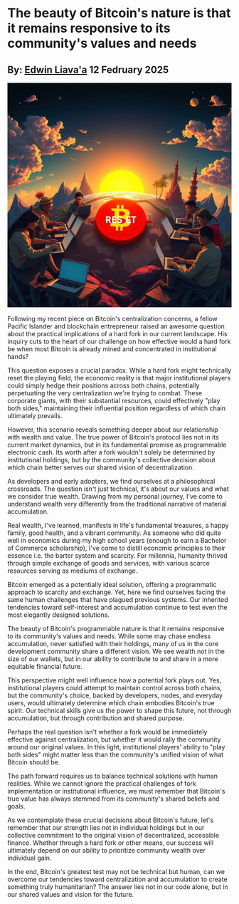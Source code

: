 # The beauty of Bitcoin's nature is that it remains responsive to its community's values and needs
## By: [Edwin Liava'a](https://github.com/EdwinLiavaa) 12 Fedruary 2025

<p align="center">
 <img width="1000" src="https://github.com/EdwinLiavaa/liavaa.space/blob/main/blog/20250212/pic.png">
</p>

Following my recent piece on Bitcoin's centralization concerns, a fellow Pacific Islander and blockchain entrepreneur raised an awesome question about the practical implications of a hard fork in our current landscape. His inquiry cuts to the heart of our challenge on how effective would a hard fork be when most Bitcoin is already mined and concentrated in institutional hands?

This question exposes a crucial paradox. While a hard fork might technically reset the playing field, the economic reality is that major institutional players could simply hedge their positions across both chains, potentially perpetuating the very centralization we're trying to combat. These corporate giants, with their substantial resources, could effectively "play both sides," maintaining their influential position regardless of which chain ultimately prevails.

However, this scenario reveals something deeper about our relationship with wealth and value. The true power of Bitcoin's protocol lies not in its current market dynamics, but in its fundamental promise as programmable electronic cash. Its worth after a fork wouldn't solely be determined by institutional holdings, but by the community's collective decision about which chain better serves our shared vision of decentralization.

As developers and early adopters, we find ourselves at a philosophical crossroads. The question isn't just technical, it's about our values and what we consider true wealth. Drawing from my personal journey, I've come to understand wealth very differently from the traditional narrative of material accumulation.

Real wealth, I've learned, manifests in life's fundamental treasures, a happy family, good health, and a vibrant community. As someone who did quite well in economics during my high school years (enough to earn a Bachelor of Commerce scholarship), I've come to distill economic principles to their essence i.e. the barter system and scarcity. For millennia, humanity thrived through simple exchange of goods and services, with various scarce resources serving as mediums of exchange.

Bitcoin emerged as a potentially ideal solution, offering a programmatic approach to scarcity and exchange. Yet, here we find ourselves facing the same human challenges that have plagued previous systems. Our inherited tendencies toward self-interest and accumulation continue to test even the most elegantly designed solutions.

The beauty of Bitcoin's programmable nature is that it remains responsive to its community's values and needs. While some may chase endless accumulation, never satisfied with their holdings, many of us in the core development community share a different vision. We see wealth not in the size of our wallets, but in our ability to contribute to and share in a more equitable financial future.

This perspective might well influence how a potential fork plays out. Yes, institutional players could attempt to maintain control across both chains, but the community's choice, backed by developers, nodes, and everyday users, would ultimately determine which chain embodies Bitcoin's true spirit. Our technical skills give us the power to shape this future, not through accumulation, but through contribution and shared purpose.

Perhaps the real question isn't whether a fork would be immediately effective against centralization, but whether it would rally the community around our original values. In this light, institutional players' ability to "play both sides" might matter less than the community's unified vision of what Bitcoin should be.

The path forward requires us to balance technical solutions with human realities. While we cannot ignore the practical challenges of fork implementation or institutional influence, we must remember that Bitcoin's true value has always stemmed from its community's shared beliefs and goals.

As we contemplate these crucial decisions about Bitcoin's future, let's remember that our strength lies not in individual holdings but in our collective commitment to the original vision of decentralized, accessible finance. Whether through a hard fork or other means, our success will ultimately depend on our ability to prioritize community wealth over individual gain.

In the end, Bitcoin's greatest test may not be technical but human, can we overcome our tendencies toward centralization and accumulation to create something truly humanitarian? The answer lies not in our code alone, but in our shared values and vision for the future.
